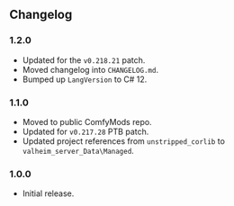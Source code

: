 ## Changelog

### 1.2.0
 
  * Updated for the `v0.218.21` patch.
  * Moved changelog into `CHANGELOG.md`.
  * Bumped up `LangVersion` to C# 12.

### 1.1.0

  * Moved to public ComfyMods repo.
  * Updated for `v0.217.28` PTB patch.
  * Updated project references from `unstripped_corlib` to `valheim_server_Data\Managed`.

### 1.0.0

  * Initial release.